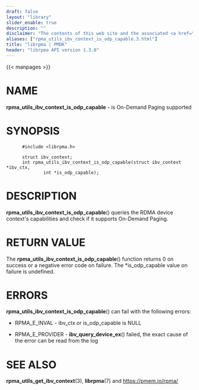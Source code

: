 ```yaml
---
draft: false
layout: "library"
slider_enable: true
description: ""
disclaimer: "The contents of this web site and the associated <a href=\"https://github.com/pmem\">GitHub repositories</a> are BSD-licensed open source."
aliases: ["rpma_utils_ibv_context_is_odp_capable.3.html"]
title: "librpma | PMDK"
header: "librpma API version 1.3.0"
---
```

{{< manpages >}}

[comment]: <> (SPDX-License-Identifier: BSD-3-Clause)
[comment]: <> (Copyright 2020-2023, Intel Corporation)

# NAME

**rpma_utils_ibv_context_is_odp_capable** - is On-Demand Paging
supported

# SYNOPSIS

          #include <librpma.h>

          struct ibv_context;
          int rpma_utils_ibv_context_is_odp_capable(struct ibv_context *ibv_ctx,
                  int *is_odp_capable);

# DESCRIPTION

**rpma_utils_ibv_context_is_odp_capable**() queries the RDMA device
context\'s capabilities and check if it supports On-Demand Paging.

# RETURN VALUE

The **rpma_utils_ibv_context_is_odp_capable**() function returns 0 on
success or a negative error code on failure. The \*is_odp_capable value
on failure is undefined.

# ERRORS

**rpma_utils_ibv_context_is_odp_capable**() can fail with the following
errors:

-   RPMA_E\_INVAL - ibv_ctx or is_odp_capable is NULL

-   RPMA_E\_PROVIDER - **ibv_query_device_ex**() failed, the exact cause
    of the error can be read from the log

# SEE ALSO

**rpma_utils_get_ibv_context**(3), **librpma**(7) and
https://pmem.io/rpma/
